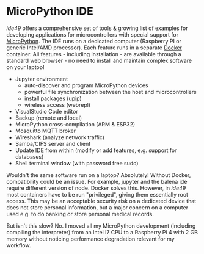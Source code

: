 # MicroPython IDE

*ide49* offers a comprehensive set of tools & growing list of examples for developing applications for microcontrollers with special support for [MicroPython](https://micropython.org/). The IDE runs on a dedicated computer (Raspberry PI or generic Intel/AMD processor). Each feature runs in a separate [Docker](https://www.docker.com/) container. All features - including installation - are available through a standard web browser - no need to install and maintain complex software on your laptop!

* Jupyter environment
    * auto-discover and program MicroPython devices
    * powerful file synchronization between the host and microcontrollers
    * install packages (upip)
    * wireless access (webrepl)
* VisualStudio Code editor
* Backup (remote and local)
* MicroPython cross-compilation (ARM & ESP32)
* Mosquitto MQTT broker 
* Wireshark (analyze network traffic)
* Samba/CIFS server and client
* Update IDE from within (modify or add features, e.g. support for databases)
* Shell terminal window (with password free sudo)

Wouldn't the same software run on a laptop? Absolutely! Without Docker, compatibility could be an issue. For example, jupyter and the balena ide require different version of node. Docker solves this. However, in *ide49* most containers have to be run "privileged", giving them essentially root access. This may be an acceptable security risk on a dedicated device that does not store personal information, but a major concern on a computer used e.g. to do banking or store personal medical records. 

But isn't this slow? No. I moved all my MicroPython development (including compiling the interpreter) from an Intel I7 CPU to a Raspberry Pi 4 with 2 GB memory without noticing performance degradation relevant for my workflow. 
